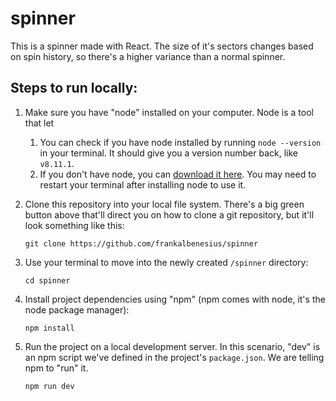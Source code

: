 # spinner

This is a spinner made with React. The size of it's sectors changes based on spin history, so there's a higher variance than a normal spinner.

## Steps to run locally:

1. Make sure you have "node" installed on your computer. Node is a tool that let
    1. You can check if you have node installed by running `node --version` in your terminal. It should give you a version number back, like `v8.11.1`.
    1. If you don't have node, you can [download it here](https://nodejs.org/en/). You may need to restart your terminal after installing node to use it.
1. Clone this repository into your local file system. There's a big green button above that'll direct you on how to clone a git repository, but it'll look something like this:
    
    `git clone https://github.com/frankalbenesius/spinner`
1. Use your terminal to move into the newly created `/spinner` directory:
    
    `cd spinner`
1. Install project dependencies using "npm" (npm comes with node, it's the node package manager):
    
    `npm install`
1. Run the project on a local development server. In this scenario, "dev" is an npm script we've defined in the project's `package.json`. We are telling npm to "run" it.
    
    `npm run dev`
